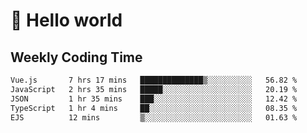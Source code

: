 # 🍻 Hello world

## Weekly Coding Time
<!--START_SECTION:waka-->

```txt
Vue.js       7 hrs 17 mins   ██████████████▒░░░░░░░░░░   56.82 %
JavaScript   2 hrs 35 mins   █████░░░░░░░░░░░░░░░░░░░░   20.19 %
JSON         1 hr 35 mins    ███░░░░░░░░░░░░░░░░░░░░░░   12.42 %
TypeScript   1 hr 4 mins     ██░░░░░░░░░░░░░░░░░░░░░░░   08.35 %
EJS          12 mins         ▒░░░░░░░░░░░░░░░░░░░░░░░░   01.63 %
```

<!--END_SECTION:waka-->
